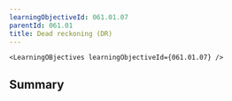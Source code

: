 ```yaml
---
learningObjectiveId: 061.01.07
parentId: 061.01
title: Dead reckoning (DR)
---
```


```tsx eval
<LearningOBjectives learningObjectiveId={061.01.07} />
```

## Summary
